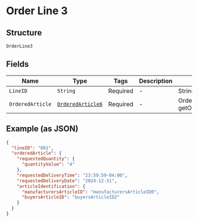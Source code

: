 
# Order Line 3

## Structure

`OrderLine3`

## Fields

| Name | Type | Tags | Description | Getter | Setter |
|  --- | --- | --- | --- | --- | --- |
| `LineID` | `String` | Required | - | String getLineID() | setLineID(String lineID) |
| `OrderedArticle` | [`OrderedArticle6`](../../doc/models/ordered-article-6.md) | Required | - | OrderedArticle6 getOrderedArticle() | setOrderedArticle(OrderedArticle6 orderedArticle) |

## Example (as JSON)

```json
{
  "lineID": "001",
  "orderedArticle": {
    "requestedQuantity": {
      "quantityValue": "4"
    },
    "requestedDeliveryTime": "23:59:59-04:00",
    "requestedDeliveryDate": "2024-12-31",
    "articleIdentification": {
      "manufacturersArticleID": "manufacturersArticleID0",
      "buyersArticleID": "buyersArticleID2"
    }
  }
}
```

